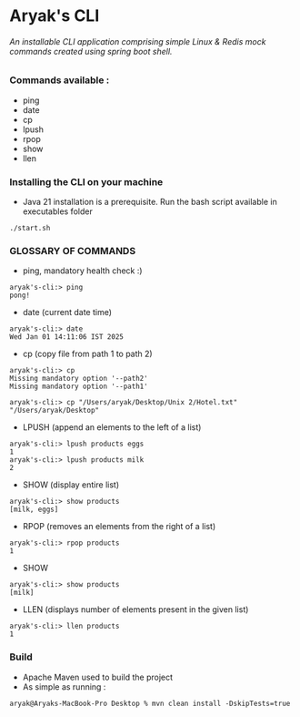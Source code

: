 # Aryak's CLI

###### An installable CLI application comprising simple Linux & Redis mock commands created using spring boot shell.

### Commands available :
- ping
- date
- cp
- lpush
- rpop
- show
- llen

### Installing the CLI on your machine

- Java 21 installation is a prerequisite. Run the bash script available in executables folder
```console
./start.sh
```
### GLOSSARY OF COMMANDS

- ping, mandatory health check :)
```console
aryak's-cli:> ping
pong!
```

- date (current date time)
```console
aryak's-cli:> date
Wed Jan 01 14:11:06 IST 2025
```

- cp (copy file from path 1 to path 2)
```console
aryak's-cli:> cp 
Missing mandatory option '--path2'
Missing mandatory option '--path1'
```
```console
aryak's-cli:> cp "/Users/aryak/Desktop/Unix 2/Hotel.txt" "/Users/aryak/Desktop"
```

- LPUSH (append an elements to the left of a list)
```console
aryak's-cli:> lpush products eggs
1
aryak's-cli:> lpush products milk
2
```

- SHOW (display entire list)
```console
aryak's-cli:> show products
[milk, eggs]
```

- RPOP (removes an elements from the right of a list)
```console
aryak's-cli:> rpop products
1
```

- SHOW
```console
aryak's-cli:> show products
[milk]
```
- LLEN (displays number of elements present in the given list)
```console
aryak's-cli:> llen products
1
```

### Build
- Apache Maven used to build the project
- As simple as running :
```console
aryak@Aryaks-MacBook-Pro Desktop % mvn clean install -DskipTests=true
```